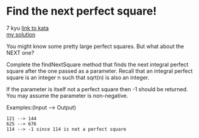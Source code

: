 # Find the next perfect square!
7 kyu
[link to kata](https://www.codewars.com/kata/56269eb78ad2e4ced1000013/train/javascript)
<br>
[my solution](./kata.js)

You might know some pretty large perfect squares. But what about the NEXT one?

Complete the findNextSquare method that finds the next integral perfect square after the one passed as a parameter. Recall that an integral perfect square is an integer n such that sqrt(n) is also an integer.

If the parameter is itself not a perfect square then -1 should be returned. You may assume the parameter is non-negative.

Examples:(Input --> Output)
```
121 --> 144
625 --> 676
114 --> -1 since 114 is not a perfect square
```